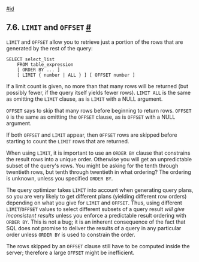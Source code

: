 [#id](#QUERIES-LIMIT)

## 7.6. `LIMIT` and `OFFSET` [#](#QUERIES-LIMIT)



`LIMIT` and `OFFSET` allow you to retrieve just a portion of the rows that are generated by the rest of the query:

```
SELECT select_list
    FROM table_expression
    [ ORDER BY ... ]
    [ LIMIT { number | ALL } ] [ OFFSET number ]
```

If a limit count is given, no more than that many rows will be returned (but possibly fewer, if the query itself yields fewer rows). `LIMIT ALL` is the same as omitting the `LIMIT` clause, as is `LIMIT` with a NULL argument.

`OFFSET` says to skip that many rows before beginning to return rows. `OFFSET 0` is the same as omitting the `OFFSET` clause, as is `OFFSET` with a NULL argument.

If both `OFFSET` and `LIMIT` appear, then `OFFSET` rows are skipped before starting to count the `LIMIT` rows that are returned.

When using `LIMIT`, it is important to use an `ORDER BY` clause that constrains the result rows into a unique order. Otherwise you will get an unpredictable subset of the query's rows. You might be asking for the tenth through twentieth rows, but tenth through twentieth in what ordering? The ordering is unknown, unless you specified `ORDER BY`.

The query optimizer takes `LIMIT` into account when generating query plans, so you are very likely to get different plans (yielding different row orders) depending on what you give for `LIMIT` and `OFFSET`. Thus, using different `LIMIT`/`OFFSET` values to select different subsets of a query result *will give inconsistent results* unless you enforce a predictable result ordering with `ORDER BY`. This is not a bug; it is an inherent consequence of the fact that SQL does not promise to deliver the results of a query in any particular order unless `ORDER BY` is used to constrain the order.

The rows skipped by an `OFFSET` clause still have to be computed inside the server; therefore a large `OFFSET` might be inefficient.